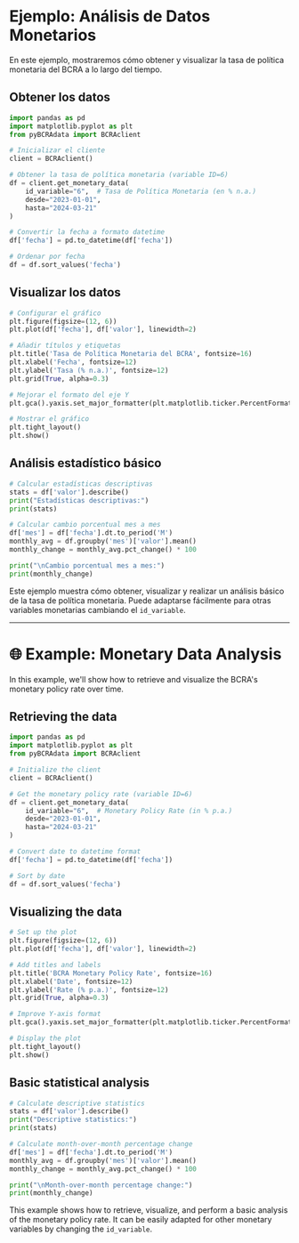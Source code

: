 # Ejemplo: Análisis de Datos Monetarios

En este ejemplo, mostraremos cómo obtener y visualizar la tasa de política monetaria del BCRA a lo largo del tiempo.

## Obtener los datos

```python
import pandas as pd
import matplotlib.pyplot as plt
from pyBCRAdata import BCRAclient

# Inicializar el cliente
client = BCRAclient()

# Obtener la tasa de política monetaria (variable ID=6)
df = client.get_monetary_data(
    id_variable="6",  # Tasa de Política Monetaria (en % n.a.)
    desde="2023-01-01",
    hasta="2024-03-21"
)

# Convertir la fecha a formato datetime
df['fecha'] = pd.to_datetime(df['fecha'])

# Ordenar por fecha
df = df.sort_values('fecha')
```

## Visualizar los datos

```python
# Configurar el gráfico
plt.figure(figsize=(12, 6))
plt.plot(df['fecha'], df['valor'], linewidth=2)

# Añadir títulos y etiquetas
plt.title('Tasa de Política Monetaria del BCRA', fontsize=16)
plt.xlabel('Fecha', fontsize=12)
plt.ylabel('Tasa (% n.a.)', fontsize=12)
plt.grid(True, alpha=0.3)

# Mejorar el formato del eje Y
plt.gca().yaxis.set_major_formatter(plt.matplotlib.ticker.PercentFormatter(100))

# Mostrar el gráfico
plt.tight_layout()
plt.show()
```

## Análisis estadístico básico

```python
# Calcular estadísticas descriptivas
stats = df['valor'].describe()
print("Estadísticas descriptivas:")
print(stats)

# Calcular cambio porcentual mes a mes
df['mes'] = df['fecha'].dt.to_period('M')
monthly_avg = df.groupby('mes')['valor'].mean()
monthly_change = monthly_avg.pct_change() * 100

print("\nCambio porcentual mes a mes:")
print(monthly_change)
```

Este ejemplo muestra cómo obtener, visualizar y realizar un análisis básico de la tasa de política monetaria. Puede adaptarse fácilmente para otras variables monetarias cambiando el `id_variable`.

---

# 🌐 Example: Monetary Data Analysis

In this example, we'll show how to retrieve and visualize the BCRA's monetary policy rate over time.

## Retrieving the data

```python
import pandas as pd
import matplotlib.pyplot as plt
from pyBCRAdata import BCRAclient

# Initialize the client
client = BCRAclient()

# Get the monetary policy rate (variable ID=6)
df = client.get_monetary_data(
    id_variable="6",  # Monetary Policy Rate (in % p.a.)
    desde="2023-01-01",
    hasta="2024-03-21"
)

# Convert date to datetime format
df['fecha'] = pd.to_datetime(df['fecha'])

# Sort by date
df = df.sort_values('fecha')
```

## Visualizing the data

```python
# Set up the plot
plt.figure(figsize=(12, 6))
plt.plot(df['fecha'], df['valor'], linewidth=2)

# Add titles and labels
plt.title('BCRA Monetary Policy Rate', fontsize=16)
plt.xlabel('Date', fontsize=12)
plt.ylabel('Rate (% p.a.)', fontsize=12)
plt.grid(True, alpha=0.3)

# Improve Y-axis format
plt.gca().yaxis.set_major_formatter(plt.matplotlib.ticker.PercentFormatter(100))

# Display the plot
plt.tight_layout()
plt.show()
```

## Basic statistical analysis

```python
# Calculate descriptive statistics
stats = df['valor'].describe()
print("Descriptive statistics:")
print(stats)

# Calculate month-over-month percentage change
df['mes'] = df['fecha'].dt.to_period('M')
monthly_avg = df.groupby('mes')['valor'].mean()
monthly_change = monthly_avg.pct_change() * 100

print("\nMonth-over-month percentage change:")
print(monthly_change)
```

This example shows how to retrieve, visualize, and perform a basic analysis of the monetary policy rate. It can be easily adapted for other monetary variables by changing the `id_variable`.
